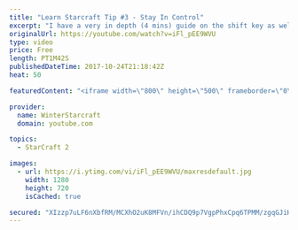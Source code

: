 ```yaml
---
title: "Learn Starcraft Tip #3 - Stay In Control"
excerpt: "I have a very in depth (4 mins) guide on the shift key as well here https://www.youtube.com/watch?v=7x9pHr544oY"
originalUrl: https://youtube.com/watch?v=iFl_pEE9WVU
type: video
price: Free
length: PT1M42S
publishedDateTime: 2017-10-24T21:18:42Z
heat: 50

featuredContent: "<iframe width=\"800\" height=\"500\" frameborder=\"0\" src=\"https://www.youtube.com/embed/iFl_pEE9WVU\" allow=\"accelerometer; autoplay; encrypted-media; gyroscope; picture-in-picture\" allowfullscreen></iframe>"

provider:
  name: WinterStarcraft
  domain: youtube.com

topics:
  - StarCraft 2

images:
  - url: https://i.ytimg.com/vi/iFl_pEE9WVU/maxresdefault.jpg
    width: 1280
    height: 720
    isCached: true

secured: "XIzzp7uLF6nXbfRM/MCXhO2uK8MFVn/ihCDQ9p7VgpPhxCpq6TPMM/zgqGJiHrmcnGyOzQF5toTIaPkvu0nVKjLc/5oIabS3hgRimFLfRnWKNhFmexdh/8vr73FqnSDKuQu3RYmhJGkHQnFet77Ew0czFpiYGUgP/I3w6CiZOtEroZNA2I0OsQ9wgBflUws5F9sapCmAw2nsNXAW2VyCsZQTEpTWHBgvMYmMLM+6aP/i60g/Jvhb6CIvVh+vgwDzqwspIuLjXYFEG5hXpfZWWWgalmYvbs5PbRs0XTYjppYoveqyX0xqpDh7izvGEJinzUrzZMIYJIweQM/bgstrf6Kr4o8oBk6xfmQGxkaLg89qDJCiX5rsfZ7hNlBCdOMNj9F4PtypLVM2p2mlu1IpUmLnoT6qOdERLzNORCgswKQ=;uXFZouoUYlIAesy4i06uCw=="
---
```


